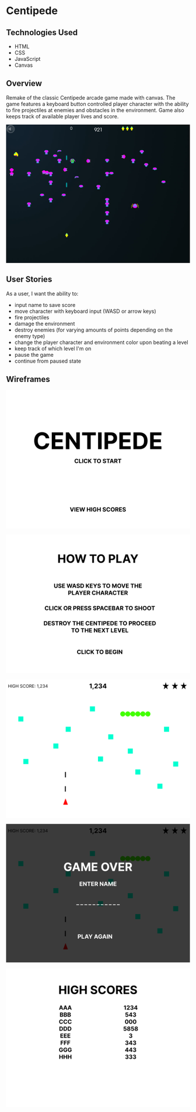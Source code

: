 # Centipede

## Technologies Used

- HTML
- CSS
- JavaScript
- Canvas

## Overview

Remake of the classic Centipede arcade game made with canvas. The game features a keyboard button controlled player character with the ability to fire projectiles at enemies and obstacles in the environment. Game also keeps track of available player lives and score.

![Screenshot](screenshot.jpg)

## User Stories

As a user, I want the ability to:
* input name to save score
* move character with keyboard input (WASD or arrow keys)
* fire projectiles
* damage the environment
* destroy enemies (for varying amounts of points depending on the enemy type)
* change the player character and environment color upon beating a level
* keep track of which level I'm on
* pause the game
* continue from paused state

## Wireframes

![Start](START.png)

![HowToPlay](how-to-play.png)

![gameScreen](game-screen.png)

![gameOver](game-over.png)

![highScores](high-scores.png)

